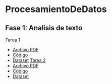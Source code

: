 # ProcesamientoDeDatos
## Fase 1: Analisis de texto
[Tarea 1]()
  - [Archivo PDF](https://github.com/vickyrmz24/ProcesamientoDeDatos/blob/main/Procesamiento_de_datos___Tarea_1.pdf)
  - [Código](https://github.com/vickyrmz24/ProcesamientoDeDatos/blob/main/Tarea1.ipynb)
  - [Dataset](https://github.com/vickyrmz24/ProcesamientoDeDatos/blob/main/dataset.csv)
[Tarea 2]()
  - [Archivo PDF](https://github.com/vickyrmz24/ProcesamientoDeDatos/blob/main/Procesamiento_de_datos___Tarea_2.pdf)
  - [Código](https://github.com/vickyrmz24/ProcesamientoDeDatos/blob/main/Tarea2.ipynb)
  - [Dataset](https://github.com/vickyrmz24/ProcesamientoDeDatos/blob/main/dataset.csv)
